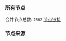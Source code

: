 ### 所有节点
合并节点总数: `2562`
[节点链接](https://raw.githubusercontent.com/rzhy1/11/master/sub/sub_merge_base64.txt)

### 节点来源